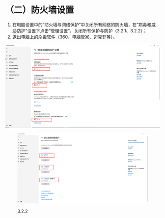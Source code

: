 # （二）防火墙设置

1. 在电脑设置中的“防火墙与网络保护”中关闭所有网络的防火墙，在“病毒和威胁防护”设置下点击“管理设置”，关闭所有保护与防护（3.2.1、3.2.2）；
2. 退出电脑上的杀毒软件（360、电脑管家、迈克菲等）。

![3.2.1](<../.gitbook/assets/1 (5).png>)

<figure><img src="../.gitbook/assets/2 (4).png" alt=""><figcaption><p>3.2.2</p></figcaption></figure>

#### &#x20;<a href="#toc17414" id="toc17414"></a>
